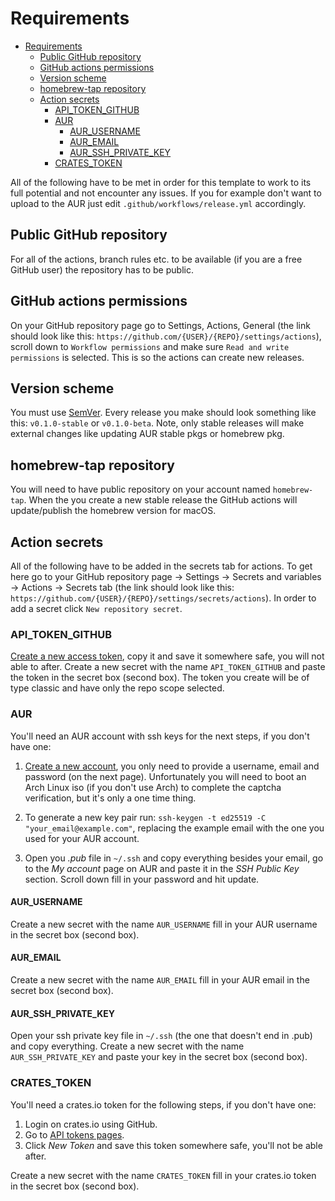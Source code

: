 # Requirements

<!--toc:start-->

- [Requirements](#requirements)
  - [Public GitHub repository](#public-github-repository)
  - [GitHub actions permissions](#github-actions-permissions)
  - [Version scheme](#version-scheme)
  - [homebrew-tap repository](#homebrew-tap-repository)
  - [Action secrets](#action-secrets)
    - [API_TOKEN_GITHUB](#api_token_github)
    - [AUR](#aur)
      - [AUR_USERNAME](#aur_username)
      - [AUR_EMAIL](#aur_email)
      - [AUR_SSH_PRIVATE_KEY](#aur_ssh_private_key)
    - [CRATES_TOKEN](#crates_token)

<!--toc:end-->

All of the following have to be met in order for this template to work to its
full potential and not encounter any issues. If you for example don't want to
upload to the AUR just edit `.github/workflows/release.yml` accordingly.

## Public GitHub repository

For all of the actions, branch rules etc. to be available (if you are a free
GitHub user) the repository has to be public.

## GitHub actions permissions

On your GitHub repository page go to Settings, Actions, General (the link should
look like this: `https://github.com/{USER}/{REPO}/settings/actions`), scroll
down to `Workflow permissions` and make sure `Read and write permissions` is
selected. This is so the actions can create new releases.

## Version scheme

You must use [SemVer](https://semver.org/). Every release you make should look
something like this: `v0.1.0-stable` or `v0.1.0-beta`. Note, only stable
releases will make external changes like updating AUR stable pkgs or homebrew
pkg.

## homebrew-tap repository

You will need to have public repository on your account named `homebrew-tap`.
When the you create a new stable release the GitHub actions will update/publish
the homebrew version for macOS.

## Action secrets

All of the following have to be added in the secrets tab for actions. To get
here go to your GitHub repository page -> Settings -> Secrets and variables ->
Actions -> Secrets tab (the link should look like this:
`https://github.com/{USER}/{REPO}/settings/secrets/actions`). In order to add a
secret click `New repository secret`.

### API_TOKEN_GITHUB

[Create a new access token](https://github.com/settings/tokens/new), copy it and
save it somewhere safe, you will not able to after. Create a new secret with the
name `API_TOKEN_GITHUB` and paste the token in the secret box (second box). The
token you create will be of type classic and have only the repo scope selected.

### AUR

You'll need an AUR account with ssh keys for the next steps, if you don't have
one:

1. [Create a new account](https://aur.archlinux.org/register), you only need to
   provide a username, email and password (on the next page). Unfortunately you
   will need to boot an Arch Linux iso (if you don't use Arch) to complete the
   captcha verification, but it's only a one time thing.

1. To generate a new key pair run:
   `ssh-keygen -t ed25519 -C "your_email@example.com"`, replacing the example
   email with the one you used for your AUR account.

1. Open you _.pub_ file in `~/.ssh` and copy everything besides your email, go
   to the _My account_ page on AUR and paste it in the _SSH Public Key_ section.
   Scroll down fill in your password and hit update.

#### AUR_USERNAME

Create a new secret with the name `AUR_USERNAME` fill in your AUR username in
the secret box (second box).

#### AUR_EMAIL

Create a new secret with the name `AUR_EMAIL` fill in your AUR email in the
secret box (second box).

#### AUR_SSH_PRIVATE_KEY

Open your ssh private key file in `~/.ssh` (the one that doesn't end in .pub)
and copy everything. Create a new secret with the name `AUR_SSH_PRIVATE_KEY` and
paste your key in the secret box (second box).

### CRATES_TOKEN

You'll need a crates.io token for the following steps, if you don't have one:

1. Login on crates.io using GitHub.
1. Go to [API tokens pages](https://crates.io/settings/tokens).
1. Click _New Token_ and save this token somewhere safe, you'll not be able
   after.

Create a new secret with the name `CRATES_TOKEN` fill in your crates.io token in
the secret box (second box).
